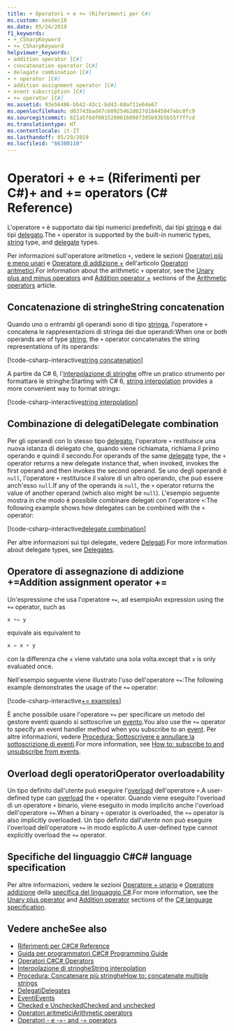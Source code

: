 ```yaml
---
title: + Operatori + e += (Riferimenti per C#)
ms.custom: seodec18
ms.date: 05/24/2019
f1_keywords:
- +_CSharpKeyword
- +=_CSharpKeyword
helpviewer_keywords:
- addition operator [C#]
- concatenation operator [C#]
- delegate combination [C#]
- + operator [C#]
- addition assignment operator [C#]
- event subscription [C#]
- += operator [C#]
ms.assetid: 93e56486-bb42-43c1-bd43-60af11e64e67
ms.openlocfilehash: d03743bad47c60925462d027d18445047ebc0fc9
ms.sourcegitcommit: 621a5f6df00152006160987395b93b5b55f7ffcd
ms.translationtype: HT
ms.contentlocale: it-IT
ms.lasthandoff: 05/29/2019
ms.locfileid: "66300110"
---
```

# <a name="-and--operators-c-reference"></a><span data-ttu-id="06a5e-102">Operatori + e += (Riferimenti per C#)</span><span class="sxs-lookup"><span data-stu-id="06a5e-102">+ and += operators (C# Reference)</span></span>

<span data-ttu-id="06a5e-103">L'operatore `+` è supportato dai tipi numerici predefiniti, dai tipi [stringa](../keywords/string.md) e dai tipi [delegato](../keywords/delegate.md).</span><span class="sxs-lookup"><span data-stu-id="06a5e-103">The `+` operator is supported by the built-in numeric types, [string](../keywords/string.md) type, and [delegate](../keywords/delegate.md) types.</span></span>

<span data-ttu-id="06a5e-104">Per informazioni sull'operatore aritmetico `+`, vedere le sezioni [Operatori più e meno unari](arithmetic-operators.md#unary-plus-and-minus-operators) e [Operatore di addizione +](arithmetic-operators.md#addition-operator-) dell'articolo [Operatori aritmetici](arithmetic-operators.md).</span><span class="sxs-lookup"><span data-stu-id="06a5e-104">For information about the arithmetic `+` operator, see the [Unary plus and minus operators](arithmetic-operators.md#unary-plus-and-minus-operators) and [Addition operator +](arithmetic-operators.md#addition-operator-) sections of the [Arithmetic operators](arithmetic-operators.md) article.</span></span>

## <a name="string-concatenation"></a><span data-ttu-id="06a5e-105">Concatenazione di stringhe</span><span class="sxs-lookup"><span data-stu-id="06a5e-105">String concatenation</span></span>

<span data-ttu-id="06a5e-106">Quando uno o entrambi gli operandi sono di tipo [stringa](../keywords/string.md), l'operatore `+` concatena le rappresentazioni di stringa dei due operandi:</span><span class="sxs-lookup"><span data-stu-id="06a5e-106">When one or both operands are of type [string](../keywords/string.md), the `+` operator concatenates the string representations of its operands:</span></span>

[!code-csharp-interactive[string concatenation](~/samples/snippets/csharp/language-reference/operators/AdditionExamples.cs#AddStrings)]

<span data-ttu-id="06a5e-107">A partire da C# 6, l'[interpolazione di stringhe](../tokens/interpolated.md) offre un pratico strumento per formattare le stringhe:</span><span class="sxs-lookup"><span data-stu-id="06a5e-107">Starting with C# 6, [string interpolation](../tokens/interpolated.md) provides a more convenient way to format strings:</span></span>

[!code-csharp-interactive[string interpolation](~/samples/snippets/csharp/language-reference/operators/AdditionExamples.cs#UseStringInterpolation)]

## <a name="delegate-combination"></a><span data-ttu-id="06a5e-108">Combinazione di delegati</span><span class="sxs-lookup"><span data-stu-id="06a5e-108">Delegate combination</span></span>

<span data-ttu-id="06a5e-109">Per gli operandi con lo stesso tipo [delegato](../keywords/delegate.md), l'operatore `+` restituisce una nuova istanza di delegato che, quando viene richiamata, richiama il primo operando e quindi il secondo.</span><span class="sxs-lookup"><span data-stu-id="06a5e-109">For operands of the same [delegate](../keywords/delegate.md) type, the `+` operator returns a new delegate instance that, when invoked, invokes the first operand and then invokes the second operand.</span></span> <span data-ttu-id="06a5e-110">Se uno degli operandi è `null`, l'operatore `+` restituisce il valore di un altro operando, che può essere anch'esso `null`.</span><span class="sxs-lookup"><span data-stu-id="06a5e-110">If any of the operands is `null`, the `+` operator returns the value of another operand (which also might be `null`).</span></span> <span data-ttu-id="06a5e-111">L'esempio seguente mostra in che modo è possibile combinare delegati con l'operatore `+`:</span><span class="sxs-lookup"><span data-stu-id="06a5e-111">The following example shows how delegates can be combined with the `+` operator:</span></span>

[!code-csharp-interactive[delegate combination](~/samples/snippets/csharp/language-reference/operators/AdditionExamples.cs#AddDelegates)]

<span data-ttu-id="06a5e-112">Per altre informazioni sui tipi delegate, vedere [Delegati](../../programming-guide/delegates/index.md).</span><span class="sxs-lookup"><span data-stu-id="06a5e-112">For more information about delegate types, see [Delegates](../../programming-guide/delegates/index.md).</span></span>

## <a name="addition-assignment-operator-"></a><span data-ttu-id="06a5e-113">Operatore di assegnazione di addizione +=</span><span class="sxs-lookup"><span data-stu-id="06a5e-113">Addition assignment operator +=</span></span>

<span data-ttu-id="06a5e-114">Un'espressione che usa l'operatore `+=`, ad esempio</span><span class="sxs-lookup"><span data-stu-id="06a5e-114">An expression using the `+=` operator, such as</span></span>

```csharp
x += y
```

<span data-ttu-id="06a5e-115">equivale a</span><span class="sxs-lookup"><span data-stu-id="06a5e-115">is equivalent to</span></span>

```csharp
x = x + y
```

<span data-ttu-id="06a5e-116">con la differenza che `x` viene valutato una sola volta.</span><span class="sxs-lookup"><span data-stu-id="06a5e-116">except that `x` is only evaluated once.</span></span>
  
<span data-ttu-id="06a5e-117">Nell'esempio seguente viene illustrato l'uso dell'operatore `+=`:</span><span class="sxs-lookup"><span data-stu-id="06a5e-117">The following example demonstrates the usage of the `+=` operator:</span></span>

[!code-csharp-interactive[+= examples](~/samples/snippets/csharp/language-reference/operators/AdditionExamples.cs#AddAndAssign)]

<span data-ttu-id="06a5e-118">È anche possibile usare l'operatore `+=` per specificare un metodo del gestore eventi quando si sottoscrive un [evento](../keywords/event.md).</span><span class="sxs-lookup"><span data-stu-id="06a5e-118">You also use the `+=` operator to specify an event handler method when you subscribe to an [event](../keywords/event.md).</span></span> <span data-ttu-id="06a5e-119">Per altre informazioni, vedere [Procedura: Sottoscrivere e annullare la sottoscrizione di eventi](../../programming-guide/events/how-to-subscribe-to-and-unsubscribe-from-events.md).</span><span class="sxs-lookup"><span data-stu-id="06a5e-119">For more information, see [How to: subscribe to and unsubscribe from events](../../programming-guide/events/how-to-subscribe-to-and-unsubscribe-from-events.md).</span></span>

## <a name="operator-overloadability"></a><span data-ttu-id="06a5e-120">Overload degli operatori</span><span class="sxs-lookup"><span data-stu-id="06a5e-120">Operator overloadability</span></span>

<span data-ttu-id="06a5e-121">Un tipo definito dall'utente può eseguire l'[overload](../keywords/operator.md) dell'operatore `+`.</span><span class="sxs-lookup"><span data-stu-id="06a5e-121">A user-defined type can [overload](../keywords/operator.md) the `+` operator.</span></span> <span data-ttu-id="06a5e-122">Quando viene eseguito l'overload di un operatore `+` binario, viene eseguito in modo implicito anche l'overload dell'operatore `+=`.</span><span class="sxs-lookup"><span data-stu-id="06a5e-122">When a binary `+` operator is overloaded, the `+=` operator is also implicitly overloaded.</span></span> <span data-ttu-id="06a5e-123">Un tipo definito dall'utente non può eseguire l'overload dell'operatore `+=` in modo esplicito.</span><span class="sxs-lookup"><span data-stu-id="06a5e-123">A user-defined type cannot explicitly overload the `+=` operator.</span></span>

## <a name="c-language-specification"></a><span data-ttu-id="06a5e-124">Specifiche del linguaggio C#</span><span class="sxs-lookup"><span data-stu-id="06a5e-124">C# language specification</span></span>

<span data-ttu-id="06a5e-125">Per altre informazioni, vedere le sezioni [Operatore + unario](~/_csharplang/spec/expressions.md#unary-plus-operator) e [Operatore addizione](~/_csharplang/spec/expressions.md#addition-operator) della [specifica del linguaggio C#](../language-specification/index.md).</span><span class="sxs-lookup"><span data-stu-id="06a5e-125">For more information, see the [Unary plus operator](~/_csharplang/spec/expressions.md#unary-plus-operator) and [Addition operator](~/_csharplang/spec/expressions.md#addition-operator) sections of the [C# language specification](../language-specification/index.md).</span></span>

## <a name="see-also"></a><span data-ttu-id="06a5e-126">Vedere anche</span><span class="sxs-lookup"><span data-stu-id="06a5e-126">See also</span></span>

- [<span data-ttu-id="06a5e-127">Riferimenti per C#</span><span class="sxs-lookup"><span data-stu-id="06a5e-127">C# Reference</span></span>](../index.md)
- [<span data-ttu-id="06a5e-128">Guida per programmatori C#</span><span class="sxs-lookup"><span data-stu-id="06a5e-128">C# Programming Guide</span></span>](../../programming-guide/index.md)
- [<span data-ttu-id="06a5e-129">Operatori C#</span><span class="sxs-lookup"><span data-stu-id="06a5e-129">C# Operators</span></span>](index.md)
- [<span data-ttu-id="06a5e-130">Interpolazione di stringhe</span><span class="sxs-lookup"><span data-stu-id="06a5e-130">String interpolation</span></span>](../tokens/interpolated.md)
- [<span data-ttu-id="06a5e-131">Procedura: Concatenare più stringhe</span><span class="sxs-lookup"><span data-stu-id="06a5e-131">How to: concatenate multiple strings</span></span>](../../how-to/concatenate-multiple-strings.md)
- [<span data-ttu-id="06a5e-132">Delegati</span><span class="sxs-lookup"><span data-stu-id="06a5e-132">Delegates</span></span>](../../programming-guide/delegates/index.md)
- [<span data-ttu-id="06a5e-133">Eventi</span><span class="sxs-lookup"><span data-stu-id="06a5e-133">Events</span></span>](../../programming-guide/events/index.md)
- [<span data-ttu-id="06a5e-134">Checked e Unchecked</span><span class="sxs-lookup"><span data-stu-id="06a5e-134">Checked and unchecked</span></span>](../keywords/checked-and-unchecked.md)
- [<span data-ttu-id="06a5e-135">Operatori aritmetici</span><span class="sxs-lookup"><span data-stu-id="06a5e-135">Arithmetic operators</span></span>](arithmetic-operators.md)
- [<span data-ttu-id="06a5e-136">Operatori - e -=</span><span class="sxs-lookup"><span data-stu-id="06a5e-136">- and -= operators</span></span>](subtraction-operator.md)
